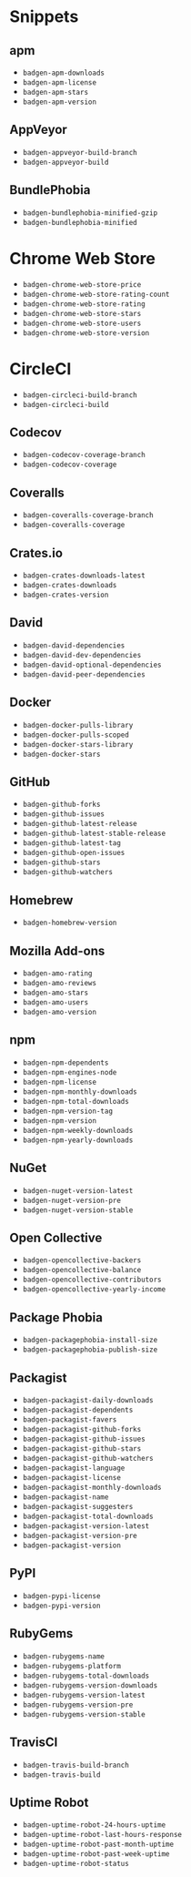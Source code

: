 # Snippets

## apm

- `badgen-apm-downloads`
- `badgen-apm-license`
- `badgen-apm-stars`
- `badgen-apm-version`

## AppVeyor

- `badgen-appveyor-build-branch`
- `badgen-appveyor-build`

## BundlePhobia

- `badgen-bundlephobia-minified-gzip`
- `badgen-bundlephobia-minified`

# Chrome Web Store

- `badgen-chrome-web-store-price`
- `badgen-chrome-web-store-rating-count`
- `badgen-chrome-web-store-rating`
- `badgen-chrome-web-store-stars`
- `badgen-chrome-web-store-users`
- `badgen-chrome-web-store-version`

# CircleCI

- `badgen-circleci-build-branch`
- `badgen-circleci-build`

## Codecov

- `badgen-codecov-coverage-branch`
- `badgen-codecov-coverage`

## Coveralls

- `badgen-coveralls-coverage-branch`
- `badgen-coveralls-coverage`

## Crates.io

- `badgen-crates-downloads-latest`
- `badgen-crates-downloads`
- `badgen-crates-version`

## David

- `badgen-david-dependencies`
- `badgen-david-dev-dependencies`
- `badgen-david-optional-dependencies`
- `badgen-david-peer-dependencies`

## Docker

- `badgen-docker-pulls-library`
- `badgen-docker-pulls-scoped`
- `badgen-docker-stars-library`
- `badgen-docker-stars`

## GitHub

- `badgen-github-forks`
- `badgen-github-issues`
- `badgen-github-latest-release`
- `badgen-github-latest-stable-release`
- `badgen-github-latest-tag`
- `badgen-github-open-issues`
- `badgen-github-stars`
- `badgen-github-watchers`

## Homebrew

- `badgen-homebrew-version`

## Mozilla Add-ons

- `badgen-amo-rating`
- `badgen-amo-reviews`
- `badgen-amo-stars`
- `badgen-amo-users`
- `badgen-amo-version`

## npm

- `badgen-npm-dependents`
- `badgen-npm-engines-node`
- `badgen-npm-license`
- `badgen-npm-monthly-downloads`
- `badgen-npm-total-downloads`
- `badgen-npm-version-tag`
- `badgen-npm-version`
- `badgen-npm-weekly-downloads`
- `badgen-npm-yearly-downloads`

## NuGet

- `badgen-nuget-version-latest`
- `badgen-nuget-version-pre`
- `badgen-nuget-version-stable`

## Open Collective

- `badgen-opencollective-backers`
- `badgen-opencollective-balance`
- `badgen-opencollective-contributors`
- `badgen-opencollective-yearly-income`

## Package Phobia

- `badgen-packagephobia-install-size`
- `badgen-packagephobia-publish-size`

## Packagist

- `badgen-packagist-daily-downloads`
- `badgen-packagist-dependents`
- `badgen-packagist-favers`
- `badgen-packagist-github-forks`
- `badgen-packagist-github-issues`
- `badgen-packagist-github-stars`
- `badgen-packagist-github-watchers`
- `badgen-packagist-language`
- `badgen-packagist-license`
- `badgen-packagist-monthly-downloads`
- `badgen-packagist-name`
- `badgen-packagist-suggesters`
- `badgen-packagist-total-downloads`
- `badgen-packagist-version-latest`
- `badgen-packagist-version-pre`
- `badgen-packagist-version`

## PyPI

- `badgen-pypi-license`
- `badgen-pypi-version`

## RubyGems

- `badgen-rubygems-name`
- `badgen-rubygems-platform`
- `badgen-rubygems-total-downloads`
- `badgen-rubygems-version-downloads`
- `badgen-rubygems-version-latest`
- `badgen-rubygems-version-pre`
- `badgen-rubygems-version-stable`

## TravisCI

- `badgen-travis-build-branch`
- `badgen-travis-build`

## Uptime Robot

- `badgen-uptime-robot-24-hours-uptime`
- `badgen-uptime-robot-last-hours-response`
- `badgen-uptime-robot-past-month-uptime`
- `badgen-uptime-robot-past-week-uptime`
- `badgen-uptime-robot-status`
